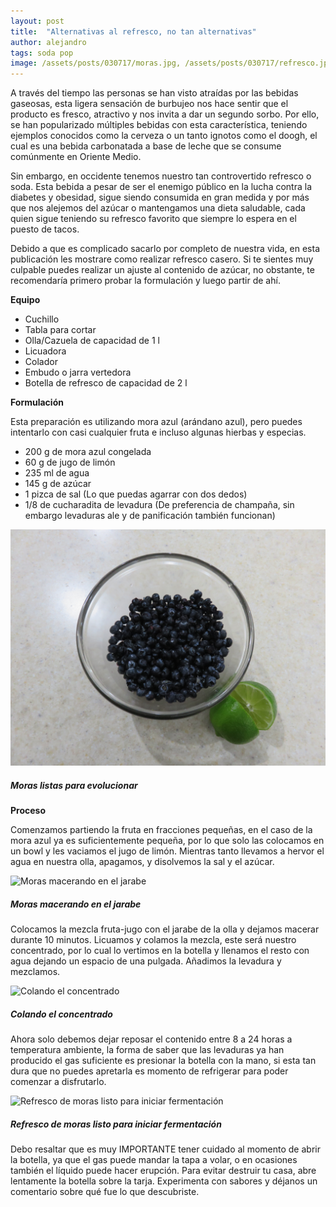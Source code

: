 ```yaml
---
layout: post
title:  "Alternativas al refresco, no tan alternativas"
author: alejandro
tags: soda pop
image: /assets/posts/030717/moras.jpg, /assets/posts/030717/refresco.jpg, /assets/posts/030717/colando.jpg /assets/posts/030717/macerando.jpg
---
```


A través del tiempo las personas se han visto atraídas por las bebidas gaseosas, esta ligera sensación de burbujeo nos hace sentir que el producto es fresco, atractivo y nos invita a dar un segundo sorbo.  Por ello, se han popularizado múltiples bebidas con esta característica, teniendo ejemplos conocidos como la cerveza o un tanto ignotos como el doogh, el cual es una bebida carbonatada a base de leche que se consume comúnmente en Oriente Medio.

Sin embargo, en occidente tenemos nuestro tan controvertido refresco  o soda. Esta bebida a pesar de ser el enemigo público en la lucha contra la diabetes y obesidad, sigue siendo consumida en gran medida y por más que nos alejemos del azúcar o mantengamos una dieta saludable, cada quien sigue teniendo su refresco favorito que siempre lo espera en el puesto de tacos. 

Debido a que es complicado sacarlo por completo de nuestra vida, en esta publicación les mostrare como realizar refresco casero. Si te sientes muy culpable puedes realizar un ajuste al contenido de azúcar, no obstante, te recomendaría primero probar la formulación y luego partir de ahí. 

**Equipo**

* Cuchillo
* Tabla para cortar
* Olla/Cazuela de capacidad de 1 l
* Licuadora
* Colador
* Embudo o jarra vertedora
* Botella de refresco de capacidad de 2 l

**Formulación**

Esta preparación es utilizando mora azul (arándano azul), pero puedes intentarlo con casi cualquier fruta e incluso algunas hierbas y especias. 

* 200 g de mora azul congelada
* 60 g de jugo de limón
* 235 ml de agua 
* 145 g de azúcar
* 1 pizca de sal (Lo que puedas agarrar con dos dedos)
* 1/8 de cucharadita de levadura (De preferencia de champaña, sin embargo levaduras ale y de panificación también funcionan)

![Moras listas para evolucionar](/assets/posts/030717/moras.jpg)
##### Moras listas para evolucionar

**Proceso**

Comenzamos partiendo la fruta en fracciones pequeñas, en el caso de la mora azul ya es suficientemente pequeña, por lo que solo las colocamos en un bowl y les vaciamos el jugo de limón. Mientras tanto llevamos a hervor el agua en nuestra olla, apagamos, y disolvemos la sal y el azúcar.

![Moras macerando en el jarabe](/assets/posts/030717/macerando.jpg)
##### Moras macerando en el jarabe

Colocamos la mezcla fruta-jugo con el jarabe de la olla y dejamos macerar durante 10 minutos. Licuamos y colamos la mezcla, este será nuestro concentrado, por lo cual lo vertimos en la botella y llenamos el resto con agua dejando un espacio de una pulgada. Añadimos la levadura y mezclamos. 

![Colando el concentrado](/assets/posts/030717/colando.jpg)
##### Colando el concentrado

Ahora solo debemos dejar reposar el contenido entre 8 a 24 horas a temperatura ambiente, la forma de saber que las levaduras ya han producido el gas suficiente es presionar la botella con la mano, si esta tan dura que no puedes apretarla es momento de refrigerar para poder comenzar a disfrutarlo.

![Refresco de moras listo para iniciar fermentación](/assets/posts/030717/refresco.jpg)
##### Refresco de moras listo para iniciar fermentación

Debo resaltar que es muy IMPORTANTE tener cuidado al momento de abrir la botella, ya que el gas puede mandar la tapa a volar, o en ocasiones también el líquido puede hacer erupción. Para evitar destruir tu casa, abre lentamente la botella sobre la tarja.
Experimenta con sabores y déjanos un comentario sobre qué fue lo que descubriste.
